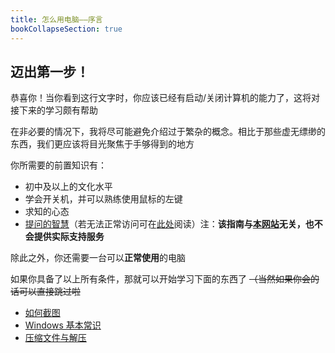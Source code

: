 ```yaml
---
title: 怎么用电脑——序言
bookCollapseSection: true
---
```

## 迈出第一步！

恭喜你！当你看到这行文字时，你应该已经有启动/关闭计算机的能力了，这将对接下来的学习颇有帮助

在非必要的情况下，我将尽可能避免介绍过于繁杂的概念。相比于那些虚无缥缈的东西，我们更应该将目光聚焦于手够得到的地方

你所需要的前置知识有：

- 初中及以上的文化水平
- 学会开关机，并可以熟练使用鼠标的左键
- 求知的心态
- [提问的智慧](https://github.com/ryanhanwu/How-To-Ask-Questions-The-Smart-Way/blob/main/README-zh_CN.md)（若无法正常访问可在[此处](https://zhuanlan.zhihu.com/p/664680014)阅读）注：**该指南与[本网站](https://brain.whispery.top/)无关，也不会提供实际支持服务**

除此之外，你还需要一台可以**正常使用**的电脑

如果你具备了以上所有条件，那就可以开始学习下面的东西了 ~~（当然如果你会的话可以直接跳过啦~~

- [如何截图](怎么截图？.md)
- [Windows 基本常识](一些常用重要概念)
- [压缩文件与解压](压缩文件与解压.md)